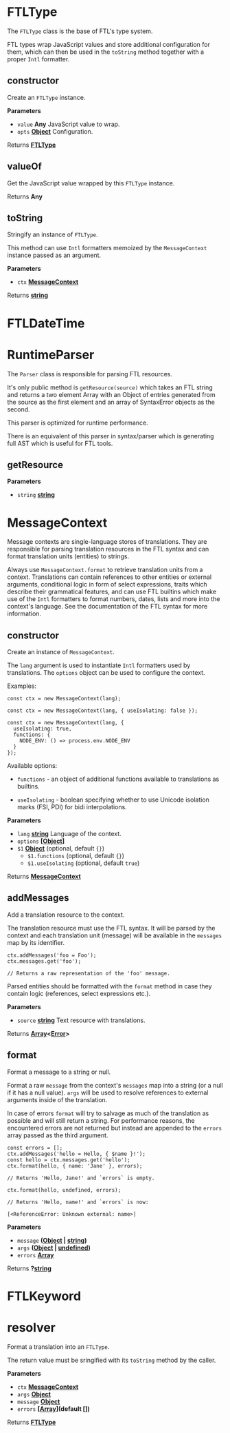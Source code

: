 # FTLType

The `FTLType` class is the base of FTL's type system.

FTL types wrap JavaScript values and store additional configuration for
them, which can then be used in the `toString` method together with a proper
`Intl` formatter.

## constructor

Create an `FTLType` instance.

**Parameters**

-   `value` **Any** JavaScript value to wrap.
-   `opts` **[Object](https://developer.mozilla.org/en-US/docs/Web/JavaScript/Reference/Global_Objects/Object)** Configuration.

Returns **[FTLType](#ftltype)** 

## valueOf

Get the JavaScript value wrapped by this `FTLType` instance.

Returns **Any** 

## toString

Stringify an instance of `FTLType`.

This method can use `Intl` formatters memoized by the `MessageContext`
instance passed as an argument.

**Parameters**

-   `ctx` **[MessageContext](#messagecontext)** 

Returns **[string](https://developer.mozilla.org/en-US/docs/Web/JavaScript/Reference/Global_Objects/String)** 

# FTLDateTime

# RuntimeParser

The `Parser` class is responsible for parsing FTL resources.

It's only public method is `getResource(source)` which takes an FTL string
and returns a two element Array with an Object of entries generated from the
source as the first element and an array of SyntaxError objects as the
second.

This parser is optimized for runtime performance.

There is an equivalent of this parser in syntax/parser which is
generating full AST which is useful for FTL tools.

## getResource

**Parameters**

-   `string` **[string](https://developer.mozilla.org/en-US/docs/Web/JavaScript/Reference/Global_Objects/String)** 

# MessageContext

Message contexts are single-language stores of translations.  They are
responsible for parsing translation resources in the FTL syntax and can
format translation units (entities) to strings.

Always use `MessageContext.format` to retrieve translation units from
a context.  Translations can contain references to other entities or
external arguments, conditional logic in form of select expressions, traits
which describe their grammatical features, and can use FTL builtins which
make use of the `Intl` formatters to format numbers, dates, lists and more
into the context's language.  See the documentation of the FTL syntax for
more information.

## constructor

Create an instance of `MessageContext`.

The `lang` argument is used to instantiate `Intl` formatters used by
translations.  The `options` object can be used to configure the context.

Examples:

    const ctx = new MessageContext(lang);

    const ctx = new MessageContext(lang, { useIsolating: false });

    const ctx = new MessageContext(lang, {
      useIsolating: true,
      functions: {
        NODE_ENV: () => process.env.NODE_ENV
      }
    });

Available options:

-   `functions` - an object of additional functions available to
                  translations as builtins.

-   `useIsolating` - boolean specifying whether to use Unicode isolation
                   marks (FSI, PDI) for bidi interpolations.

**Parameters**

-   `lang` **[string](https://developer.mozilla.org/en-US/docs/Web/JavaScript/Reference/Global_Objects/String)** Language of the context.
-   `options` **\[[Object](https://developer.mozilla.org/en-US/docs/Web/JavaScript/Reference/Global_Objects/Object)]** 
-   `$1` **[Object](https://developer.mozilla.org/en-US/docs/Web/JavaScript/Reference/Global_Objects/Object)**  (optional, default `{}`)
    -   `$1.functions`   (optional, default `{}`)
    -   `$1.useIsolating`   (optional, default `true`)

Returns **[MessageContext](#messagecontext)** 

## addMessages

Add a translation resource to the context.

The translation resource must use the FTL syntax.  It will be parsed by
the context and each translation unit (message) will be available in the
`messages` map by its identifier.

    ctx.addMessages('foo = Foo');
    ctx.messages.get('foo');

    // Returns a raw representation of the 'foo' message.

Parsed entities should be formatted with the `format` method in case they
contain logic (references, select expressions etc.).

**Parameters**

-   `source` **[string](https://developer.mozilla.org/en-US/docs/Web/JavaScript/Reference/Global_Objects/String)** Text resource with translations.

Returns **[Array](https://developer.mozilla.org/en-US/docs/Web/JavaScript/Reference/Global_Objects/Array)&lt;[Error](https://developer.mozilla.org/en-US/docs/Web/JavaScript/Reference/Global_Objects/Error)>** 

## format

Format a message to a string or null.

Format a raw `message` from the context's `messages` map into a string (or
a null if it has a null value).  `args` will be used to resolve references
to external arguments inside of the translation.

In case of errors `format` will try to salvage as much of the translation
as possible and will still return a string.  For performance reasons, the
encountered errors are not returned but instead are appended to the
`errors` array passed as the third argument.

    const errors = [];
    ctx.addMessages('hello = Hello, { $name }!');
    const hello = ctx.messages.get('hello');
    ctx.format(hello, { name: 'Jane' }, errors);

    // Returns 'Hello, Jane!' and `errors` is empty.

    ctx.format(hello, undefined, errors);

    // Returns 'Hello, name!' and `errors` is now:

    [<ReferenceError: Unknown external: name>]

**Parameters**

-   `message` **([Object](https://developer.mozilla.org/en-US/docs/Web/JavaScript/Reference/Global_Objects/Object) \| [string](https://developer.mozilla.org/en-US/docs/Web/JavaScript/Reference/Global_Objects/String))** 
-   `args` **([Object](https://developer.mozilla.org/en-US/docs/Web/JavaScript/Reference/Global_Objects/Object) \| [undefined](https://developer.mozilla.org/en-US/docs/Web/JavaScript/Reference/Global_Objects/undefined))** 
-   `errors` **[Array](https://developer.mozilla.org/en-US/docs/Web/JavaScript/Reference/Global_Objects/Array)** 

Returns **?[string](https://developer.mozilla.org/en-US/docs/Web/JavaScript/Reference/Global_Objects/String)** 

# FTLKeyword

# resolver

Format a translation into an `FTLType`.

The return value must be sringified with its `toString` method by the
caller.

**Parameters**

-   `ctx` **[MessageContext](#messagecontext)** 
-   `args` **[Object](https://developer.mozilla.org/en-US/docs/Web/JavaScript/Reference/Global_Objects/Object)** 
-   `message` **[Object](https://developer.mozilla.org/en-US/docs/Web/JavaScript/Reference/Global_Objects/Object)** 
-   `errors` **\[[Array](https://developer.mozilla.org/en-US/docs/Web/JavaScript/Reference/Global_Objects/Array)](default \[])** 

Returns **[FTLType](#ftltype)** 
